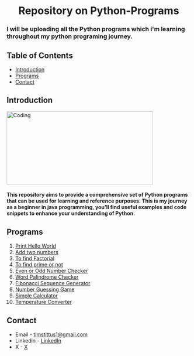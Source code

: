 <h1 align="center">Repository on Python-Programs</h1>
<h3>I will be uploading all the Python programs which i'm learning throughout my python programing journey.</h3>
    
## Table of Contents

- [Introduction](#introduction)
- [Programs](#programs)
- [Contact](#contact)

## Introduction

<img align="center" alt="Coding" width="400" height="200" src="https://imgs.search.brave.com/t2j9Porh4LIPd5QVbjs3GKSMiwyCulBG7f3Oknsxtjc/rs:fit:860:0:0/g:ce/aHR0cHM6Ly9sb2dv/cy13b3JsZC5uZXQv/d3AtY29udGVudC91/cGxvYWRzLzIwMjEv/MTAvUHl0aG9uLUxv/Z28tNzAweDM5NC5w/bmc">

<h4>This repository aims to provide a comprehensive set of Python programs that can be used for learning and reference purposes. This is my journey as a beginner in java programming, you'll find useful examples and code snippets to enhance your understanding of Python.</h4>

## Programs

1. [Print Hello World](HelloWorld.py)
2. [Add two numbers](addtwonumbers.py)
3. [To find Factorial](factorial.py)
4. [To find prime or not](primeornot.py)
5. [Even or Odd Number Checker](EvenOrOddNumberChecker.py)
6. [Word Palindrome Checker](PalindromeChecker.py)
7. [Fibonacci Sequence Generator](FibonacciSequence.py)
8. [Number Guessing Game](NumberGuessingGame.py)
9. [Simple Calculator](SimpleCalculator.py)
10. [Temperature Converter](TemperatureConverter.py)

## Contact

- Email - timstittus1@gmail.com
- Linkedin - [LinkedIn](https://www.linkedin.com/in/tims-tittus/)
- X - [ X ](https://x.com/timstittus?t=TBTqYhCtUZEksGhDoPBGaA&s=09)
